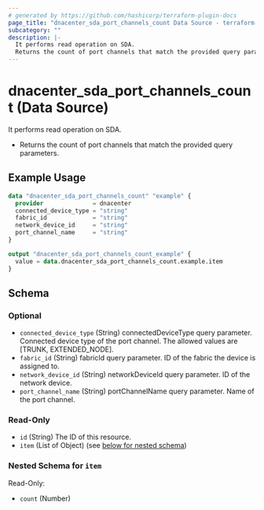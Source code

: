 ```yaml
---
# generated by https://github.com/hashicorp/terraform-plugin-docs
page_title: "dnacenter_sda_port_channels_count Data Source - terraform-provider-dnacenter"
subcategory: ""
description: |-
  It performs read operation on SDA.
  Returns the count of port channels that match the provided query parameters.
---
```


# dnacenter_sda_port_channels_count (Data Source)

It performs read operation on SDA.

- Returns the count of port channels that match the provided query parameters.

## Example Usage

```terraform
data "dnacenter_sda_port_channels_count" "example" {
  provider              = dnacenter
  connected_device_type = "string"
  fabric_id             = "string"
  network_device_id     = "string"
  port_channel_name     = "string"
}

output "dnacenter_sda_port_channels_count_example" {
  value = data.dnacenter_sda_port_channels_count.example.item
}
```

<!-- schema generated by tfplugindocs -->
## Schema

### Optional

- `connected_device_type` (String) connectedDeviceType query parameter. Connected device type of the port channel. The allowed values are [TRUNK, EXTENDED_NODE].
- `fabric_id` (String) fabricId query parameter. ID of the fabric the device is assigned to.
- `network_device_id` (String) networkDeviceId query parameter. ID of the network device.
- `port_channel_name` (String) portChannelName query parameter. Name of the port channel.

### Read-Only

- `id` (String) The ID of this resource.
- `item` (List of Object) (see [below for nested schema](#nestedatt--item))

<a id="nestedatt--item"></a>
### Nested Schema for `item`

Read-Only:

- `count` (Number)
